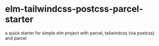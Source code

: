 # elm-tailwindcss-postcss-parcel-starter
a quick starter for simple elm project with parcel, tailwindcss (via postcss) and parcel 
